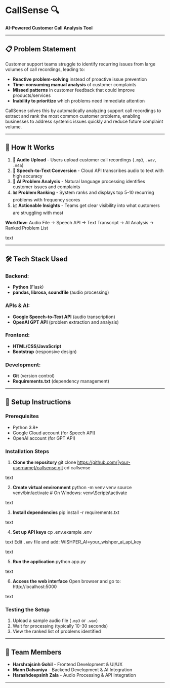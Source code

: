 # CallSense 🔍

**AI-Powered Customer Call Analysis Tool**

---

## 📋 Problem Statement

Customer support teams struggle to identify recurring issues from large volumes of call recordings, leading to:

- **Reactive problem-solving** instead of proactive issue prevention
- **Time-consuming manual analysis** of customer complaints  
- **Missed patterns** in customer feedback that could improve products/services
- **Inability to prioritize** which problems need immediate attention

CallSense solves this by automatically analyzing support call recordings to extract and rank the most common customer problems, enabling businesses to address systemic issues quickly and reduce future complaint volume.

---

## 🔧 How It Works

1. **🎤 Audio Upload** - Users upload customer call recordings (`.mp3`, `.wav`, `.m4a`)
2. **📝 Speech-to-Text Conversion** - Cloud API transcribes audio to text with high accuracy
3. **🤖 AI Problem Analysis** - Natural language processing identifies customer issues and complaints
4. **📊 Problem Ranking** - System ranks and displays top 5-10 recurring problems with frequency scores
5. **📈 Actionable Insights** - Teams get clear visibility into what customers are struggling with most

**Workflow:**
Audio File → Speech API → Text Transcript → AI Analysis → Ranked Problem List

text

---

## 🛠️ Tech Stack Used

### Backend:
- **Python** (Flask)
- **pandas, librosa, soundfile** (audio processing)

### APIs & AI:
- **Google Speech-to-Text API** (audio transcription)
- **OpenAI GPT API** (problem extraction and analysis)

### Frontend:
- **HTML/CSS/JavaScript**
- **Bootstrap** (responsive design)

### Development:
- **Git** (version control)
- **Requirements.txt** (dependency management)

---

## 🚀 Setup Instructions

### Prerequisites
- Python 3.8+
- Google Cloud account (for Speech API)
- OpenAI account (for GPT API)

### Installation Steps

1. **Clone the repository**
git clone https://github.com/[your-username]/callsense.git
cd callsense

text

2. **Create virtual environment**
python -m venv venv
source venv/bin/activate # On Windows: venv\Scripts\activate

text

3. **Install dependencies**
pip install -r requirements.txt

text

4. **Set up API keys**
cp .env.example .env

text
Edit `.env` file and add:
WISHPER_AI=your_wishper_ai_api_key

text

5. **Run the application**
python app.py

text

6. **Access the web interface**
Open browser and go to: http://localhost:5000

text

### Testing the Setup
1. Upload a sample audio file (`.mp3` or `.wav`)
2. Wait for processing (typically 10-30 seconds)
3. View the ranked list of problems identified

---

## 👥 Team Members

- **Harshrajsinh Gohil** - Frontend Development & UI/UX  
- **Mann Dalsaniya** - Backend Development & AI Integration
- **Harashdeepsinh Zala** - Audio Processing & API Integration

---
